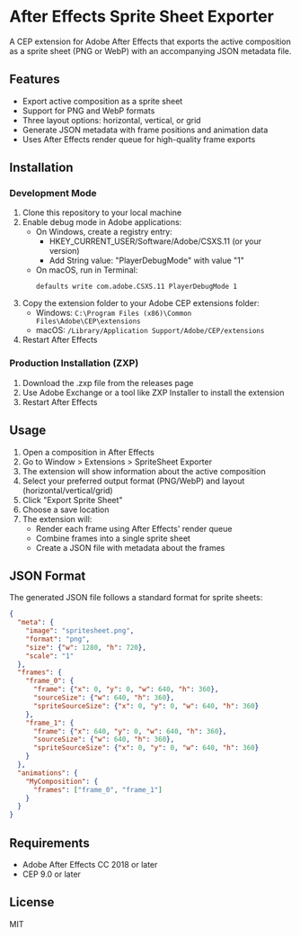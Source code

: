 # After Effects Sprite Sheet Exporter

A CEP extension for Adobe After Effects that exports the active composition as a sprite sheet (PNG or WebP) with an accompanying JSON metadata file.

## Features

- Export active composition as a sprite sheet
- Support for PNG and WebP formats
- Three layout options: horizontal, vertical, or grid
- Generate JSON metadata with frame positions and animation data
- Uses After Effects render queue for high-quality frame exports

## Installation

### Development Mode

1. Clone this repository to your local machine
2. Enable debug mode in Adobe applications:
   - On Windows, create a registry entry:
     - HKEY_CURRENT_USER/Software/Adobe/CSXS.11 (or your version)
     - Add String value: "PlayerDebugMode" with value "1"
   - On macOS, run in Terminal:
     ```
     defaults write com.adobe.CSXS.11 PlayerDebugMode 1
     ```
3. Copy the extension folder to your Adobe CEP extensions folder:
   - Windows: `C:\Program Files (x86)\Common Files\Adobe\CEP\extensions`
   - macOS: `/Library/Application Support/Adobe/CEP/extensions`
4. Restart After Effects

### Production Installation (ZXP)

1. Download the .zxp file from the releases page
2. Use Adobe Exchange or a tool like ZXP Installer to install the extension
3. Restart After Effects

## Usage

1. Open a composition in After Effects
2. Go to Window > Extensions > SpriteSheet Exporter
3. The extension will show information about the active composition
4. Select your preferred output format (PNG/WebP) and layout (horizontal/vertical/grid)
5. Click "Export Sprite Sheet"
6. Choose a save location
7. The extension will:
   - Render each frame using After Effects' render queue
   - Combine frames into a single sprite sheet
   - Create a JSON file with metadata about the frames

## JSON Format

The generated JSON file follows a standard format for sprite sheets:

```json
{
  "meta": {
    "image": "spritesheet.png",
    "format": "png",
    "size": {"w": 1280, "h": 720},
    "scale": "1"
  },
  "frames": {
    "frame_0": {
      "frame": {"x": 0, "y": 0, "w": 640, "h": 360},
      "sourceSize": {"w": 640, "h": 360},
      "spriteSourceSize": {"x": 0, "y": 0, "w": 640, "h": 360}
    },
    "frame_1": {
      "frame": {"x": 640, "y": 0, "w": 640, "h": 360},
      "sourceSize": {"w": 640, "h": 360},
      "spriteSourceSize": {"x": 0, "y": 0, "w": 640, "h": 360}
    }
  },
  "animations": {
    "MyComposition": {
      "frames": ["frame_0", "frame_1"]
    }
  }
}
```

## Requirements

- Adobe After Effects CC 2018 or later
- CEP 9.0 or later

## License

MIT 